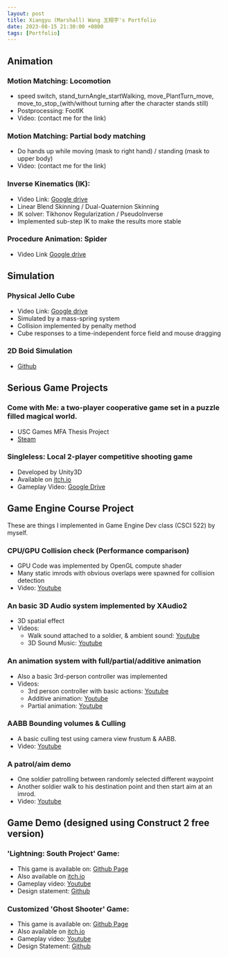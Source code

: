 ```yaml
---
layout: post
title: Xiangyu (Marshall) Wang 王翔宇's Portfolio
date: 2023-08-15 21:30:00 +0800
tags: [Portfolio]
---
```


## Animation

### Motion Matching: Locomotion
- speed switch, stand_turnAngle_startWalking, move_PlantTurn_move, move_to_stop_(with/without turning after the character stands still)
- Postprocessing: FootIK
- Video: (contact me for the link)

### Motion Matching: Partial body matching
- Do hands up while moving (mask to right hand) / standing (mask to upper body)
- Video: (contact me for the link)

### Inverse Kinematics (IK): 
- Video Link: [Google drive](https://drive.google.com/file/d/1It2_k7DA8UtzAzpFaDRzye9Er9p10SdZ/view?usp=sharing)
- Linear Blend Skinning / Dual-Quaternion Skinning
- IK solver: Tikhonov Regularization / PseudoInverse
- Implemented sub-step IK to make the results more stable

### Procedure Animation: Spider
- Video Link [Google drive](https://drive.google.com/file/d/1DbfLFHTmC9cwxE82ETHkv4wJ69afxFFI/view?usp=sharing)


## Simulation

### Physical Jello Cube
- Video Link: [Google drive](https://drive.google.com/file/d/1fCHF-EaUfZFT2wyJ1EcJ-t00Tm6Us9jK/view?usp=sharing)
- Simulated by a mass-spring system
- Collision implemented by penalty method
- Cube responses to a time-independent force field and mouse dragging


### 2D Boid Simulation
- [Github](https://github.com/MarshallW906/BoidSimulation2D)

## Serious Game Projects

### Come with Me: a two-player cooperative game set in a puzzle filled magical world.

- USC Games MFA Thesis Project
- [Steam](https://store.steampowered.com/app/1190760/Come_with_Me/)


### Singleless: Local 2-player competitive shooting game

- Developed by Unity3D
- Available on [itch.io](https://marshallwang.itch.io/singleless)
- Gameplay Video: [Google Drive](https://drive.google.com/file/d/1XgDM_vaslNEWP-JfkybN9cUXELBi6SVO/view?usp=sharing)

## Game Engine Course Project

These are things I implemented in Game Engine Dev class (CSCI 522) by myself.

### CPU/GPU Collision check (Performance comparison)

- GPU Code was implemented by OpenGL compute shader
- Many static imrods with obvious overlaps were spawned for collision detection
- Video: [Youtube](https://youtu.be/bcQw3MEv5ts)

### An basic 3D Audio system implemented by XAudio2

- 3D spatial effect
- Videos:
  - Walk sound attached to a soldier, & ambient sound: [Youtube](https://youtu.be/Zggp_4pUJq4)
  - 3D Sound Music: [Youtube](https://youtu.be/NQvsFHRlgW8)

### An animation system with full/partial/additive animation

- Also a basic 3rd-person controller was implemented
- Videos:
  - 3rd person controller with basic actions: [Youtube](https://youtu.be/afH72g8HpFE)
  - Additive animation: [Youtube](https://youtu.be/sf3T9ywaCkg)
  - Partial animation: [Youtube](https://youtu.be/H27tRPsZw9s)

### AABB Bounding volumes & Culling

- A basic culling test using camera view frustum & AABB.
- Video: [Youtube](https://youtu.be/TEKxZajKNAQ)

### A patrol/aim demo

- One soldier patrolling between randomly selected different waypoint
- Another soldier walk to his destination point and then start aim at an imrod.
- Video: [Youtube](https://youtu.be/8mtKkRWi5Jk)


## Game Demo (designed using Construct 2 free version)

### 'Lightning: South Project' Game:

- This game is available on: [Github Page](https://marshallw906.github.io/South_Project_Lightning_WAB/index.html)
- Also available on [itch.io](https://marshallwang.itch.io/southproject)
- Gameplay video: [Youtube](https://youtu.be/jy-Fuco1HXE)
- Design statement: [Github](https://github.com/MarshallW906/South_Project_Lightning_WAB/blob/gh-pages/design-statement.pdf)

### Customized 'Ghost Shooter' Game:

- This game is available on: [Github Page](https://marshallw906.github.io/ConsGame_Task1/index.html)
- Also available on [itch.io](https://marshallwang.itch.io/ghost-shooter-customized-by-marshall)
- Gameplay video: [Youtube](https://youtu.be/scAq3yZwkeM)
- Design Statement: [Github](https://github.com/MarshallW906/ConsGame_Task1/blob/gh-pages/README.md)


